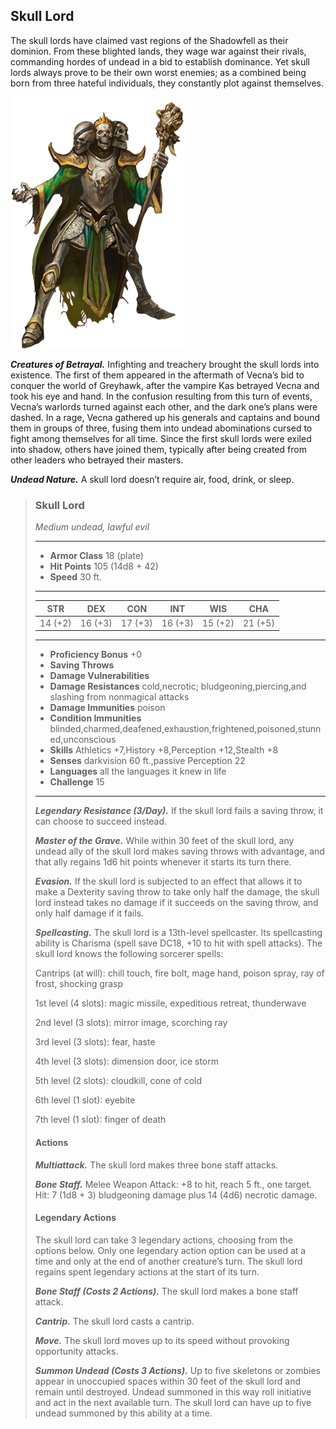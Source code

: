 ## Skull Lord
The skull lords have claimed vast regions of the Shadowfell as their dominion. From these blighted lands, they wage war against their rivals, commanding hordes of undead in a bid to establish dominance. Yet skull lords always prove to be their own worst enemies; as a combined being born from three hateful individuals, they constantly plot against themselves.

![Skull Lord](SkullLord.png) 

***Creatures of Betrayal.*** Infighting and treachery brought the skull lords into existence. The first of them appeared in the aftermath of Vecna’s bid to conquer the world of Greyhawk, after the vampire Kas betrayed Vecna and took his eye and hand. In the confusion resulting from this turn of events, Vecna’s warlords turned against each other, and the dark one’s plans were dashed. In a rage, Vecna gathered up his generals and captains and bound them in groups of three, fusing them into undead abominations cursed to fight among themselves for all time. Since the first skull lords were exiled into shadow, others have joined them, typically after being created from other leaders who betrayed their masters.

***Undead Nature.*** A skull lord doesn’t require air, food, drink, or sleep.

>### Skull Lord
>*Medium undead, lawful evil*
>___
>- **Armor Class** 18 (plate)
>- **Hit Points** 105 (14d8 + 42)
>- **Speed** 30 ft.
>___
>|**STR**|**DEX**|**CON**|**INT**|**WIS**|**CHA**|
>|:---:|:---:|:---:|:---:|:---:|:---:|
>|14 (+2)|16 (+3)|17 (+3)|16 (+3)|15 (+2)|21 (+5)|
>
>___
>- **Proficiency Bonus** +0
>- **Saving Throws** 
>- **Damage Vulnerabilities** 
>- **Damage Resistances** cold,necrotic; bludgeoning,piercing,and slashing from nonmagical attacks
>- **Damage Immunities** poison
>- **Condition Immunities** blinded,charmed,deafened,exhaustion,frightened,poisoned,stunned,unconscious
>- **Skills** Athletics +7,History +8,Perception +12,Stealth +8
>- **Senses** darkvision 60 ft.,passive Perception 22
>- **Languages** all the languages it knew in life
>- **Challenge** 15
>___
>***Legendary Resistance (3/Day).*** If the skull lord fails a saving throw, it can choose to succeed instead.
>
>***Master of the Grave.*** While within 30 feet of the skull lord, any undead ally of the skull lord makes saving throws with advantage, and that ally regains 1d6 hit points whenever it starts its turn there.
>
>***Evasion.*** If the skull lord is subjected to an effect that allows it to make a Dexterity saving throw to take only half the damage, the skull lord instead takes no damage if it succeeds on the saving throw, and only half damage if it fails.
>
>***Spellcasting.*** The skull lord is a 13th-level spellcaster. Its spellcasting ability is Charisma (spell save DC18, +10 to hit with spell attacks). The skull lord knows the following sorcerer spells:
>
>Cantrips (at will): chill touch, fire bolt, mage hand, poison spray, ray of frost, shocking grasp
>
>1st level (4 slots): magic missile, expeditious retreat, thunderwave
>
>2nd level (3 slots): mirror image, scorching ray
>
>3rd level (3 slots): fear, haste
>
>4th level (3 slots): dimension door, ice storm
>
>5th level (2 slots): cloudkill, cone of cold
>
>6th level (1 slot): eyebite
>
>7th level (1 slot): finger of death
>
>#### Actions
>***Multiattack.*** The skull lord makes three bone staff attacks.
>
>***Bone Staff.*** Melee Weapon Attack: +8 to hit, reach 5 ft., one target. Hit: 7 (1d8 + 3) bludgeoning damage plus 14 (4d6) necrotic damage.
>
>#### Legendary Actions
>The skull lord can take 3 legendary actions, choosing from the options below. Only one legendary action option can be used at a time and only at the end of another creature’s turn. The skull lord regains spent legendary actions at the start of its turn.
>
>***Bone Staff (Costs 2 Actions).*** The skull lord makes a bone staff attack.
>
>***Cantrip.*** The skull lord casts a cantrip.
>
>***Move.*** The skull lord moves up to its speed without provoking opportunity attacks.
>
>***Summon Undead (Costs 3 Actions).*** Up to five skeletons or zombies appear in unoccupied spaces within 30 feet of the skull lord and remain until destroyed. Undead summoned in this way roll initiative and act in the next available turn. The skull lord can have up to five undead summoned by this ability at a time.
>
